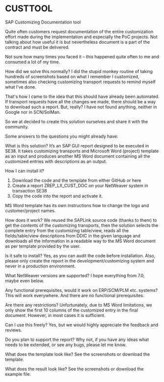 # CUSTTOOL
SAP Customizing Documentation tool

Quite often customers request documentation of the entire customization effort made during the implementation and especially the PoC projects. Not talking about how useful it is but nevertheless document is a part of the contract and must be delivered.

Not sure how many times you faced it – this happened quite often to me and consumed a lot of my time.

How did we solve this normally? I did the stupid monkey routine of taking hundreds of screenshots based on what I remember I customized, sometimes also checking customizing transport requests to remind myself what I’ve done.

That's how I came to the idea that this should have already been automated. If transport requests have all the changes we made, there should be a way to download such a report.  But, really? I have not found anything, neither in Google nor in SCN/SolMan.

So we at decided to create this solution ourselves and share it with the community.
 
Some answers to the questions you might already have:

What is this solution? It’s an SAP GUI report designed to be executed in SE38. It takes customizing transports and Microsoft Word (project) template as an input and produces another MS Word document containing all the customized entries with descriptions as an output.

How I can install it?  
1.	Download the code and the template from either GitHub or here 
2.	Create a report ZREP_LX_CUST_DOC on your NetWeaver system in transaction SE38 
3.	Copy the code into the report and activate it. 

MS Word template has its own instructions how to change the logo and customer/project names.

How does it work? We reused the SAPLink source code (thanks to them) to get the contents of the customizing transports, then the solution selects the complete entry from the customizing table/view, reads all the fields/table/view descriptions from DDIC in the given language and downloads all the information in a readable way to the MS Word document as per template provided by the user.

Is it safe to install? Yes, as you can audit the code before installation. Also, please only create the report in the development/customizing system and never in a production environment.

What NetWeaver versions are supported? I hope everything from 7.0, maybe even below.

Any functional prerequisites, would it work on ERP/SCM/PLM etc. systems? This will work everywhere. And there are no functional prerequisites.

Are there any restrictions? Unfortunately, due to MS Word limitations, we only show the first 10 columns of the customized entry in the final document. However, in most cases it is sufficient.

Can I use this freely? Yes, but we would highly appreciate the feedback and reviews.

Do you plan to support the report? Why not, if you have any ideas what needs to be extended, or see any bugs, please let me know.

What does the template look like? See the screenshots or download the template.

What does the result look like? See the screenshots or download the example file.



